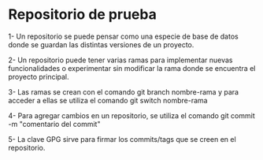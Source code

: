 # Repositorio de prueba

1- Un repositorio se puede pensar como una especie de base de datos donde se guardan las distintas versiones de un proyecto.

2- Un repositorio puede tener varias ramas para implementar nuevas funcionalidades o experimentar sin modificar la rama donde se encuentra el proyecto principal.

3- Las ramas se crean con el comando git branch nombre-rama y para acceder a ellas se utiliza el comando git switch nombre-rama

4- Para agregar cambios en un repositorio, se utiliza el comando git commit -m "comentario del commit"

5- La clave GPG sirve para firmar los commits/tags que se creen en el repositorio.